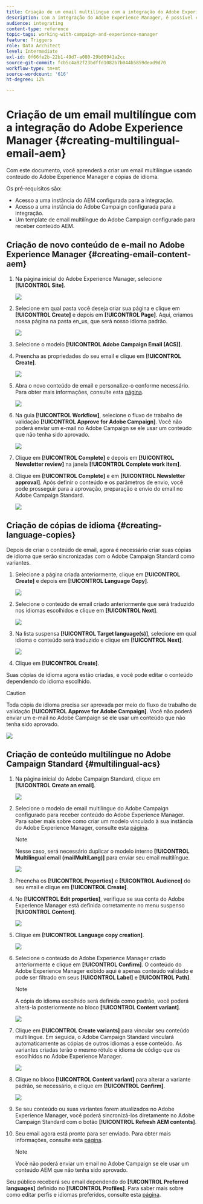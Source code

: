 ```yaml
---
title: Criação de um email multilíngue com a integração do Adobe Experience Manager.
description: Com a integração do Adobe Experience Manager, é possível criar conteúdo diretamente no AEM e usá-lo posteriormente no Adobe Campaign.
audience: integrating
content-type: reference
topic-tags: working-with-campaign-and-experience-manager
feature: Triggers
role: Data Architect
level: Intermediate
exl-id: 0f66fe2b-22b1-49d7-a080-29b00941a2cc
source-git-commit: fcb5c4a92f23bdffd1082b7b044b5859dead9d70
workflow-type: tm+mt
source-wordcount: '616'
ht-degree: 12%

---
```


# Criação de um email multilíngue com a integração do Adobe Experience Manager {#creating-multilingual-email-aem}

Com este documento, você aprenderá a criar um email multilíngue usando conteúdo do Adobe Experience Manager e cópias de idioma.

Os pré-requisitos são:

* Acesso a uma instância do AEM configurada para a integração.
* Acesso a uma instância do Adobe Campaign configurada para a integração.
* Um template de email multilíngue do Adobe Campaign configurado para receber conteúdo AEM.

## Criação de novo conteúdo de e-mail no Adobe Experience Manager {#creating-email-content-aem}

1. Na página inicial do Adobe Experience Manager, selecione **[!UICONTROL Site]**.

   ![](assets/aem_acs_1.png)

1. Selecione em qual pasta você deseja criar sua página e clique em **[!UICONTROL Create]** e depois em **[!UICONTROL Page]**. Aqui, criamos nossa página na pasta en_us, que será nosso idioma padrão.

   ![](assets/aem_acs_2.png)

1. Selecione o modelo **[!UICONTROL Adobe Campaign Email (ACS)]**.

1. Preencha as propriedades do seu email e clique em **[!UICONTROL Create]**.

   ![](assets/aem_acs_3.png)

1. Abra o novo conteúdo de email e personalize-o conforme necessário. Para obter mais informações, consulte esta [página](../../integrating/using/creating-email-experience-manager.md#editing-email-aem).

   ![](assets/aem_acs_4.png)

1. Na guia **[!UICONTROL Workflow]**, selecione o fluxo de trabalho de validação **[!UICONTROL Approve for Adobe Campaign]**. Você não poderá enviar um e-mail no Adobe Campaign se ele usar um conteúdo que não tenha sido aprovado.

   ![](assets/aem_acs_7.png)

1. Clique em **[!UICONTROL Complete]** e depois em **[!UICONTROL Newsletter review]** na janela **[!UICONTROL Complete work item]**.

1. Clique em **[!UICONTROL Complete]** e em **[!UICONTROL Newsletter approval]**. Após definir o conteúdo e os parâmetros de envio, você pode prosseguir para a aprovação, preparação e envio do email no Adobe Campaign Standard.

   ![](assets/aem_acs_8.png)

## Criação de cópias de idioma {#creating-language-copies}

Depois de criar o conteúdo de email, agora é necessário criar suas cópias de idioma que serão sincronizadas com o Adobe Campaign Standard como variantes.

1. Selecione a página criada anteriormente, clique em **[!UICONTROL Create]** e depois em **[!UICONTROL Language Copy]**.

   ![](assets/aem_acs_5.png)

1. Selecione o conteúdo de email criado anteriormente que será traduzido nos idiomas escolhidos e clique em **[!UICONTROL Next]**.

   ![](assets/aem_acs_6.png)

1. Na lista suspensa **[!UICONTROL Target language(s)]**, selecione em qual idioma o conteúdo será traduzido e clique em **[!UICONTROL Next]**.

   ![](assets/aem_acs_9.png)

1. Clique em **[!UICONTROL Create]**.

Suas cópias de idioma agora estão criadas, e você pode editar o conteúdo dependendo do idioma escolhido.

>[!CAUTION]
>
>Toda cópia de idioma precisa ser aprovada por meio do fluxo de trabalho de validação **[!UICONTROL Approve for Adobe Campaign]**. Você não poderá enviar um e-mail no Adobe Campaign se ele usar um conteúdo que não tenha sido aprovado.

![](assets/aem_acs_11.png)

## Criação de conteúdo multilíngue no Adobe Campaign Standard {#multilingual-acs}

1. Na página inicial do Adobe Campaign Standard, clique em **[!UICONTROL Create an email]**.

   ![](assets/aem_acs_12.png)

1. Selecione o modelo de email multilíngue do Adobe Campaign configurado para receber conteúdo do Adobe Experience Manager. Para saber mais sobre como criar um modelo vinculado à sua instância do Adobe Experience Manager, consulte esta [página](../../integrating/using/configure-experience-manager.md#config-acs).

   >[!NOTE]
   >
   >Nesse caso, será necessário duplicar o modelo interno **[!UICONTROL Multilingual email (mailMultiLang)]** para enviar seu email multilíngue.

   ![](assets/aem_acs_13.png)

1. Preencha os **[!UICONTROL Properties]** e **[!UICONTROL Audience]** do seu email e clique em **[!UICONTROL Create]**.

1. No **[!UICONTROL Edit properties]**, verifique se sua conta do Adobe Experience Manager está definida corretamente no menu suspenso **[!UICONTROL Content]**.

   ![](assets/aem_acs_20.png)

1. Clique em **[!UICONTROL Language copy creation]**.

   ![](assets/aem_acs_16.png)

1. Selecione o conteúdo do Adobe Experience Manager criado anteriormente e clique em **[!UICONTROL Confirm]**. O conteúdo do Adobe Experience Manager exibido aqui é apenas conteúdo validado e pode ser filtrado em seus **[!UICONTROL Label]** e **[!UICONTROL Path]**.

   >[!NOTE]
   >
   >A cópia do idioma escolhido será definida como padrão, você poderá alterá-la posteriormente no bloco **[!UICONTROL Content variant]**.

   ![](assets/aem_acs_17.png)

1. Clique em **[!UICONTROL Create variants]** para vincular seu conteúdo multilíngue. Em seguida, o Adobe Campaign Standard vinculará automaticamente as cópias de outros idiomas a esse conteúdo. As variantes criadas terão o mesmo rótulo e idioma de código que os escolhidos no Adobe Experience Manager.

   ![](assets/aem_acs_18.png)

1. Clique no bloco **[!UICONTROL Content variant]** para alterar a variante padrão, se necessário, e clique em **[!UICONTROL Confirm]**.

   ![](assets/aem_acs_19.png)

1. Se seu conteúdo ou suas variantes forem atualizados no Adobe Experience Manager, você poderá sincronizá-los diretamente no Adobe Campaign Standard com o botão **[!UICONTROL Refresh AEM contents]**.

1. Seu email agora está pronto para ser enviado. Para obter mais informações, consulte esta [página](../../sending/using/get-started-sending-messages.md).

   >[!NOTE]
   >
   >Você não poderá enviar um email no Adobe Campaign se ele usar um conteúdo AEM que não tenha sido aprovado.

Seu público receberá seu email dependendo do **[!UICONTROL Preferred languages]** definido no **[!UICONTROL Profiles]**. Para saber mais sobre como editar perfis e idiomas preferidos, consulte esta [página](../../audiences/using/editing-profiles.md).
